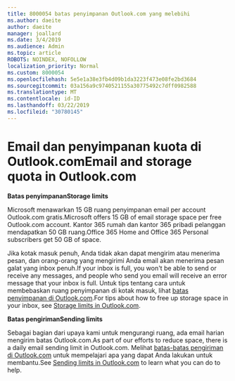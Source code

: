 ```yaml
---
title: 8000054 batas penyimpanan Outlook.com yang melebihi
ms.author: daeite
author: daeite
manager: joallard
ms.date: 3/4/2019
ms.audience: Admin
ms.topic: article
ROBOTS: NOINDEX, NOFOLLOW
localization_priority: Normal
ms.custom: 8000054
ms.openlocfilehash: 5e5e1a38e3fb4d09b1da3223f473e08fe2bd3684
ms.sourcegitcommit: 03a156a9c9740521155a30775492c7dff0982588
ms.translationtype: MT
ms.contentlocale: id-ID
ms.lasthandoff: 03/22/2019
ms.locfileid: "30780145"
---
```

# <a name="email-and-storage-quota-in-outlookcom"></a><span data-ttu-id="65e59-102">Email dan penyimpanan kuota di Outlook.com</span><span class="sxs-lookup"><span data-stu-id="65e59-102">Email and storage quota in Outlook.com</span></span>

<span data-ttu-id="65e59-103">**Batas penyimpanan**</span><span class="sxs-lookup"><span data-stu-id="65e59-103">**Storage limits**</span></span>

<span data-ttu-id="65e59-104">Microsoft menawarkan 15 GB ruang penyimpanan email per account Outlook.com gratis.</span><span class="sxs-lookup"><span data-stu-id="65e59-104">Microsoft offers 15 GB of email storage space per free Outlook.com account.</span></span> <span data-ttu-id="65e59-105">Kantor 365 rumah dan kantor 365 pribadi pelanggan mendapatkan 50 GB ruang.</span><span class="sxs-lookup"><span data-stu-id="65e59-105">Office 365 Home and Office 365 Personal subscribers get 50 GB of space.</span></span>
  
<span data-ttu-id="65e59-106">Jika kotak masuk penuh, Anda tidak akan dapat mengirim atau menerima pesan, dan orang-orang yang mengirimi Anda email akan menerima pesan galat yang inbox penuh.</span><span class="sxs-lookup"><span data-stu-id="65e59-106">If your inbox is full, you won't be able to send or receive any messages, and people who send you email will receive an error message that your inbox is full.</span></span> <span data-ttu-id="65e59-107">Untuk tips tentang cara untuk membebaskan ruang penyimpanan di kotak masuk, lihat [batas penyimpanan di Outlook.com](https://go.microsoft.com/fwlink/p/?linkid=2001900&amp;clcid=0x409).</span><span class="sxs-lookup"><span data-stu-id="65e59-107">For tips about how to free up storage space in your inbox, see [Storage limits in Outlook.com](https://go.microsoft.com/fwlink/p/?linkid=2001900&amp;clcid=0x409).</span></span>

<span data-ttu-id="65e59-108">**Batas pengiriman**</span><span class="sxs-lookup"><span data-stu-id="65e59-108">**Sending limits**</span></span>

<span data-ttu-id="65e59-109">Sebagai bagian dari upaya kami untuk mengurangi ruang, ada email harian mengirim batas Outlook.com.</span><span class="sxs-lookup"><span data-stu-id="65e59-109">As part of our efforts to reduce space, there is a daily email sending limit in Outlook.com.</span></span> <span data-ttu-id="65e59-110">Melihat [batas-batas pengiriman di Outlook.com](https://support.office.com/article/279ee200-594c-40f0-9ec8-bb6af7735c2e) untuk mempelajari apa yang dapat Anda lakukan untuk membantu.</span><span class="sxs-lookup"><span data-stu-id="65e59-110">See [Sending limits in Outlook.com](https://support.office.com/article/279ee200-594c-40f0-9ec8-bb6af7735c2e) to learn what you can do to help.</span></span>